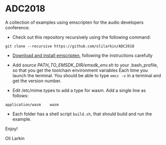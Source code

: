 # ADC2018
A collection of examples using emscripten for the audio developers conference.

* Check out this repository recursively using the following command:
```
git clone --recursive https://github.com/olilarkin/ADC2018
```
* [Download and install emscripten](http://kripken.github.io/emscripten-site/docs/getting_started/downloads.html), following the instructions carefully

* Add *source PATH_TO_EMSDK_DIR/emsdk_env.sh* to your .bash_profile, so that you get the toolchain environment variables Each time you launch the terminal. You should be able to type ```emcc -v``` in a terminal and get the version number.

* Edit /etc/mime.types to add a type for wasm. Add a single line as follows:

```application/wasm    wasm```

* Each folder has a shell script ```build.sh```, that should build and run the example.

Enjoy!

Oli Larkin


